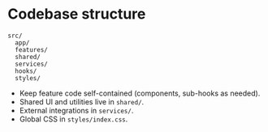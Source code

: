 # Codebase structure

```
src/
  app/
  features/
  shared/
  services/
  hooks/
  styles/
```

- Keep feature code self-contained (components, sub-hooks as needed).
- Shared UI and utilities live in `shared/`.
- External integrations in `services/`.
- Global CSS in `styles/index.css`.






